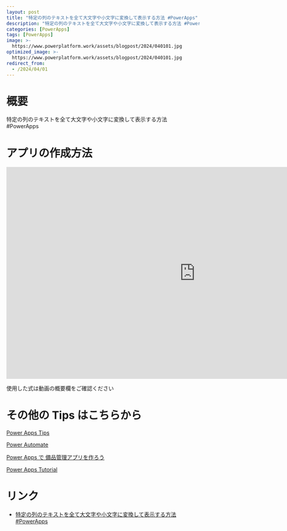 ```yaml
---
layout: post
title: "特定の列のテキストを全て大文字や小文字に変換して表示する方法 #PowerApps"
description: "特定の列のテキストを全て大文字や小文字に変換して表示する方法 #PowerAppsを動画で分かりやすく解説"
categories: [PowerApps]
tags: [PowerApps]
image: >-
  https://www.powerplatform.work/assets/blogpost/2024/040101.jpg
optimized_image: >-
  https://www.powerplatform.work/assets/blogpost/2024/040101.jpg
redirect_from:
  - /2024/04/01
---
```



#  概要

特定の列のテキストを全て大文字や小文字に変換して表示する方法 #PowerApps


# アプリの作成方法

<iframe width="983" height="553" src="https://www.youtube.com/embed/6RPHfoA5X9I" title="YouTube video player" frameborder="0" allow="accelerometer; autoplay; clipboard-write; encrypted-media; gyroscope; picture-in-picture" allowfullscreen></iframe>


使用した式は動画の概要欄をご確認ください


# その他の Tips はこちらから

[Power Apps Tips](https://www.youtube.com/watch?v=VrAQf3JQ7yM&list=PLVhFi1fb3DqakSLVMn22DDcySXh9jtzi- )


[Power Automate](https://www.youtube.com/watch?v=-YnJYT0ASEM&list=PLVhFi1fb3Dqbzic6GieqnLFgD3aTj-eHA)


[Power Apps で 備品管理アプリを作ろう](https://www.youtube.com/playlist?list=PLVhFi1fb3DqZM3HKb8Hea6XEL96990Fyn)


[Power Apps Tutorial](https://www.youtube.com/playlist?list=PLVhFi1fb3DqalxpL974VvAJvV4iWoSbe_)


# リンク


- [特定の列のテキストを全て大文字や小文字に変換して表示する方法 #PowerApps](https://www.youtube.com/watch?v=6RPHfoA5X9I)

